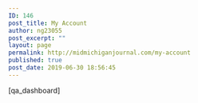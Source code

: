 ```yaml
---
ID: 146
post_title: My Account
author: ng23055
post_excerpt: ""
layout: page
permalink: http://midmichiganjournal.com/my-account
published: true
post_date: 2019-06-30 18:56:45
---
```

[qa_dashboard]